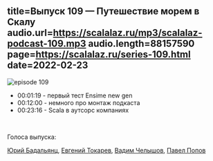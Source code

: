 title=Выпуск 109 — Путешествие морем в Скалу
audio.url=https://scalalaz.ru/mp3/scalalaz-podcast-109.mp3
audio.length=88157590
page=https://scalalaz.ru/series-109.html
date=2022-02-23
----
![episode 109](/img/episode109.jpg)

* 00:01:19 - первый тест Ensime new gen
* 00:12:00 - немного про монтаж подкаста 
* 00:23:16 - Scala в аутсорс компаниях

<br/>

Голоса выпуска:


[Юрий Бадальянц](https://twitter.com/lmnet89),
[Евгений Токарев](https://twitter.com/strobegen),
[Вадим Челышов](https://github.com/dos65),
[Павел Попов](https://github.com/ppopoff)
